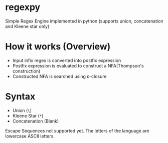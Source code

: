 # regexpy
Simple Regex Engine implemented in python (supports union, concatenation and Kleene star only)
# How it works (Overview)
- Input infix regex is converted into postfix expression
- Postfix expression is evaluated to construct a NFA(Thompson's construction)
- Constructed NFA is searched using ε-closure

# Syntax
- Union (`\`)
- Kleene Star (`*`)
- Concatenation (Blank)

Escape Sequences not supported yet. The letters of the language are lowercase ASCII letters.
